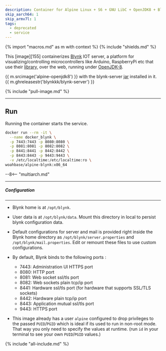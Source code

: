 ```yaml
---
description: Container for Alpine Linux + S6 + GNU LibC + OpenJDK8 + Blynk Server
skip_aarch64: 1
skip_armv7l: 1
tags:
  - deprecated
  - service
---
```


{% import "macros.md" as m with context %}
{% include "shields.md" %}

This [image][155] containerizes [Blynk][1] IOT server,
a platform for visualizing/controlling microcontrollers like
Arduino, RaspberryPi etc that use their [library][3], over the
web, running under [OpenJDK-8][2].

{{ m.srcimage('alpine-openjdk8') }} with the blynk-server [jar][4]
installed in it. {{ m.ghreleasestr('blynkkk/blynk-server') }}

{% include "pull-image.md" %}

---
Run
---

Running the container starts the service.

``` sh
docker run --rm -it \
  --name docker_blynk \
  -p 7443:7443 -p 8080:8080 \
  -p 8081:8081 -p 8082:8082 \
  -p 8441:8441 -p 8442:8442 \
  -p 8443:8443 -p 9443:9443 \
  -v /etc/localtime:/etc/localtime:ro \
woahbase/alpine-blynk:x86_64
```

--8<-- "multiarch.md"

---
##### Configuration
---

* Blynk home is at `/opt/blynk`.

* User data is at `/opt/blynk/data`. Mount this directory in local
  to persist blynk configuration data.

* Default configurations for server and mail is provided right
  inside the Blynk home directory as `/opt/blynk/server.properties` and
  `/opt/blynk/mail.properties`. Edit or remount these files to use
  custom configurations.

* By default, Blynk binds to the following ports :

    * 7443: Administration UI HTTPS port
    * 8080: HTTP port
    * 8081: Web socket ssl/tls port
    * 8082: Web sockets plain tcp/ip port
    * 8441: Hardware ssl/tls port (for hardware that supports SSL/TLS sockets)
    * 8442: Hardware plain tcp/ip port
    * 8443: Application mutual ssl/tls port
    * 9443: HTTPS port

* This image already has a user `alpine` configured to drop
  privileges to the passed `PUID`/`PGID` which is ideal if its
  used to run in non-root mode. That way you only need to specify
  the values at runtime. (run `id` in your terminal to see your
  own `PUID`/`PGID` values.)

[1]: https://www.blynk.cc/
[2]: https://openjdk.org/projects/jdk8/
[3]: https://github.com/blynkkk/blynk-library
[4]: https://github.com/blynkkk/blynk-server/releases

{% include "all-include.md" %}
